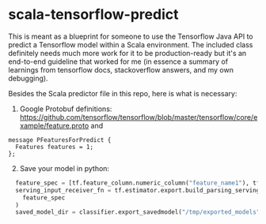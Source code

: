 # scala-tensorflow-predict

This is meant as a blueprint for someone to use the Tensorflow Java API to predict a Tensorflow model within a Scala environment. The included class definitely needs much more work for it to be production-ready but it's an end-to-end guideline that worked for me (in essence a summary of learnings from tensorflow docs, stackoverflow answers, and my own debugging). 

Besides the Scala predictor file in this repo, here is what is necessary:
1. Google Protobuf definitions: https://github.com/tensorflow/tensorflow/blob/master/tensorflow/core/example/feature.proto and 
```
message PFeaturesForPredict {
  Features features = 1;
};
```
2. Save your model in python:
```python
  feature_spec = [tf.feature_column.numeric_column("feature_name1"), tf.feature_column.numeric_column("feature_name2")]
  serving_input_receiver_fn = tf.estimator.export.build_parsing_serving_input_receiver_fn(
    feature_spec
  )
  saved_model_dir = classifier.export_savedmodel("/tmp/exported_models", serving_input_receiver_fn)
```

